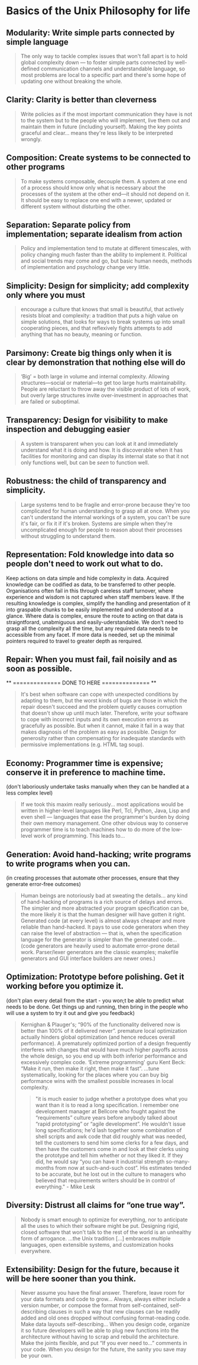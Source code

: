 # Basics of the Unix Philosophy for life

## Modularity: Write simple parts connected by simple language

> The only way to tackle complex issues that won't fall apart is to hold global complexity down — to foster simple parts connected by well-defined communication channels and understandable language, so most problems are local to a specific part and there's some hope of updating one without breaking the whole.

## Clarity: Clarity is better than cleverness

> Write policies as if the most important communication they have is not to the system but to the people who will implement, live them out and maintain them in future (including yourself). Making the key points graceful and clear... means they're less likely to be interpreted wrongly.

## Composition: Create systems to be connected to other programs

> To make systems composable, decouple them. A system at one end of a process should know only what is necessary about the processes of the system at the other end—it should not depend on it. It should be easy to replace one end with a newer, updated or different system without disturbing the other.

## Separation: Separate policy from implementation; separate idealism from action

> Policy and implementation tend to mutate at different timescales, with policy changing much faster than the ability to implement it. Political and social trends may come and go, but basic human needs, methods of implementation and psychology change very little.

## Simplicity: Design for simplicity; add complexity only where you must

> encourage a culture that knows that small is beautiful, that actively resists bloat and complexity: a tradition that puts a high value on simple solutions, that looks for ways to break systems up into small cooperating pieces, and that reflexively fights attempts to add anything that has no beauty, meaning or function.

## Parsimony: Create big things only when it is clear by demonstration that nothing else will do

> ‘Big’ = both large in volume and internal complexity. Allowing structures—social or material—to get too large hurts maintainability. People are reluctant to throw away the visible product of lots of work, but overly large structures invite over-investment in approaches that are failed or suboptimal.

## Transparency: Design for visibility to make inspection and debugging easier

> A system is transparent when you can look at it and immediately understand what it is doing and how. It is discoverable when it has facilities for monitoring and can display its internal state so that it not only functions well, but can be *seen* to function well.

## Robustness: the child of transparency and simplicity.

> Large systems tend to be fragile and error-prone because they're too complicated for human understanding to grasp all at once. When you can't understand the internal workings of a system, you can't be sure it's fair, or fix it if it's broken. Systems are simple when they're uncomplicated enough for people to reason about their processes without struggling to understand them.

## Representation: Fold knowledge into data so people don't need to work out what to do.

Keep actions on data simple and hide complexity in data. Acquired knowledge can be codified as data, to be transferred to other people. Organisations often fail in this through careless staff turnover, where experience and wisdom is not captured when staff members leave. If the resulting knowledge is complex, simplify the handling and presentation of it into graspable chunks to be easily implemented and understood at a glance. Where data is complex, ensure the route to acting on that data is straigntforard, unabmiguous and easily-uderstandable. We don't need to grasp all the complexity all the time, but any required data needs to be accessible from any facet. If more data is needed, set up the minimal pointers required to travel to greater depth as rerquired.


## Repair: When you must fail, fail noisily and as soon as possible.

** ============== DONE TO HERE ============== **

> It's best when software can cope with unexpected conditions by adapting to them, but the worst kinds of bugs are those in which the repair doesn't succeed and the problem quietly causes corruption that doesn't show up until much later. Therefore, write your software to cope with incorrect inputs and its own execution errors as gracefully as possible. But when it cannot, make it fail in a way that makes diagnosis of the problem as easy as possible. Design for generosity rather than compensating for inadequate standards with permissive implementations (e.g. HTML tag soup).

## Economy: Programmer time is expensive; conserve it in preference to machine time.

(don't laboriously undertake tasks manually when they can be handled at a less complex level)

> If we took this maxim really seriously... most applications would be written in higher-level languages like Perl, Tcl, Python, Java, Lisp and even shell — languages that ease the programmer's burden by doing their own memory management. One other obvious way to conserve programmer time is to teach machines how to do more of the low-level work of programming. This leads to...

## Generation: Avoid hand-hacking; write programs to write programs when you can.

(in creating processes that automate other processes, ensure that they generate error-free outcomes)

> Human beings are notoriously bad at sweating the details... any kind of hand-hacking of programs is a rich source of delays and errors. The simpler and more abstracted your program specification can be, the more likely it is that the human designer will have gotten it right. Generated code (at every level) is almost always cheaper and more reliable than hand-hacked. It pays to use code generators when they can raise the level of abstraction — that is, when the specification language for the generator is simpler than the generated code... (code generators are heavily used to automate error-prone detail work. Parser/lexer generators are the classic examples; makefile generators and GUI interface builders are newer ones.)

## Optimization: Prototype before polishing. Get it working before you optimize it.

(don't plan every detail from the start - you won;t be able to predict what needs to be done. Get things up and running, then bring in the people who will use a system to try it out and give you feedback)

> Kernighan & Plauger's; “90% of the functionality delivered now is better than 100% of it delivered never”. premature local optimization actually hinders global optimization (and hence reduces overall performance). A prematurely optimized portion of a design frequently interferes with changes that would have much higher payoffs across the whole design, so you end up with both inferior performance and excessively complex code. ‘Extreme programming' guru Kent Beck: “Make it run, then make it right, then make it fast”. ...tune systematically, looking for the places where you can buy big performance wins with the smallest possible increases in local complexity.
> 
>>	"it is much easier to judge whether a prototype does what you want than it is to read a long specification. I remember one development manager at Bellcore who fought against the “requirements” culture years before anybody talked about “rapid prototyping” or “agile development”. He wouldn't issue long specifications; he'd lash together some combination of shell scripts and awk code that did roughly what was needed, tell the customers to send him some clerks for a few days, and then have the customers come in and look at their clerks using the prototype and tell him whether or not they liked it. If they did, he would say “you can have it industrial strength so-many-months from now at such-and-such cost”. His estimates tended to be accurate, but he lost out in the culture to managers who believed that requirements writers should be in control of everything." - Mike Lesk 

## Diversity: Distrust all claims for “one true way”.

> Nobody is smart enough to optimize for everything, nor to anticipate all the uses to which their software might be put. Designing rigid, closed software that won't talk to the rest of the world is an unhealthy form of arrogance. ...the Unix tradition [...] embraces multiple languages, open extensible systems, and customization hooks everywhere.

## Extensibility: Design for the future, because it will be here sooner than you think.

> Never assume you have the final answer. Therefore, leave room for your data formats and code to grow... Always, always either include a version number, or compose the format from self-contained, self-describing clauses in such a way that new clauses can be readily added and old ones dropped without confusing format-reading code. Make data layouts self-describing... When you design code, organize it so future developers will be able to plug new functions into the architecture without having to scrap and rebuild the architecture. Make the joints flexible, and put “If you ever need to...” comments in your code. When you design for the future, the sanity you save may be your own.
